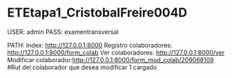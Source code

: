 # ETEtapa1_CristobalFreire004D
USER: admin
PASS: examentransversal

PATH:
Index: http://127.0.0.1:8000
Registro colaboradores: http://127.0.0.1:8000/form_colab
Ver colaboradores: http://127.0.0.1:8000/ver
Modificar colaborador:http://127.0.0.1:8000/form_mod_colab/209068109   #Rut del colaborador que desea modificar 1 cargado
